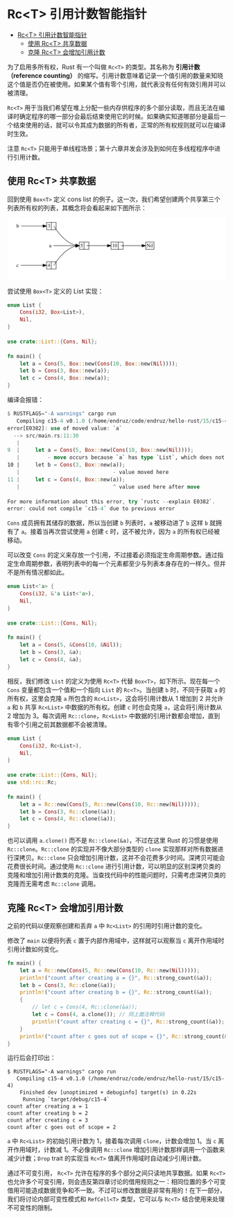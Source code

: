 # Rc\<T\> 引用计数智能指针

- [Rc\<T\> 引用计数智能指针](#rct-引用计数智能指针)
  - [使用 Rc\<T\> 共享数据](#使用-rct-共享数据)
  - [克隆 Rc\<T\> 会增加引用计数](#克隆-rct-会增加引用计数)

为了启用多所有权，Rust 有一个叫做 `Rc<T>` 的类型。其名称为 **引用计数（reference counting）** 的缩写。引用计数意味着记录一个值引用的数量来知晓这个值是否仍在被使用。如果某个值有零个引用，就代表没有任何有效引用并可以被清理。

`Rc<T>` 用于当我们希望在堆上分配一些内存供程序的多个部分读取，而且无法在编译时确定程序的哪一部分会最后结束使用它的时候。如果确实知道哪部分是最后一个结束使用的话，就可以令其成为数据的所有者，正常的所有权规则就可以在编译时生效。

注意 `Rc<T>` 只能用于单线程场景；第十六章并发会涉及到如何在多线程程序中进行引用计数。

## 使用 Rc\<T\> 共享数据

回到使用 `Box<T>` 定义 cons list 的例子。这一次，我们希望创建两个共享第三个列表所有权的列表，其概念将会看起来如下图所示：

![两个列表, b 和 c, 共享第三个列表 a 的所有权](./image/rc_cons_list.svg)

尝试使用 `Box<T>` 定义的 List 实现：

```rust
enum List {
    Cons(i32, Box<List>),
    Nil,
}

use crate::List::{Cons, Nil};

fn main() {
    let a = Cons(5, Box::new(Cons(10, Box::new(Nil))));
    let b = Cons(3, Box::new(a));
    let c = Cons(4, Box::new(a));
}
```

编译会报错：

```rust
$ RUSTFLAGS="-A warnings" cargo run
   Compiling c15-4 v0.1.0 (/home/endruz/code/endruz/hello-rust/15/c15-4)
error[E0382]: use of moved value: `a`
  --> src/main.rs:11:30
   |
9  |     let a = Cons(5, Box::new(Cons(10, Box::new(Nil))));
   |         - move occurs because `a` has type `List`, which does not implement the `Copy` trait
10 |     let b = Cons(3, Box::new(a));
   |                              - value moved here
11 |     let c = Cons(4, Box::new(a));
   |                              ^ value used here after move

For more information about this error, try `rustc --explain E0382`.
error: could not compile `c15-4` due to previous error
```

`Cons` 成员拥有其储存的数据，所以当创建 `b` 列表时，`a` 被移动进了 `b` 这样 `b` 就拥有了 `a`。接着当再次尝试使用 `a` 创建 `c` 时，这不被允许，因为 `a` 的所有权已经被移动。

可以改变 `Cons` 的定义来存放一个引用，不过接着必须指定生命周期参数。通过指定生命周期参数，表明列表中的每一个元素都至少与列表本身存在的一样久。但并不是所有情况都如此。

```rust
enum List<'a> {
    Cons(i32, &'a List<'a>),
    Nil,
}

use crate::List::{Cons, Nil};

fn main() {
    let a = Cons(5, &Cons(10, &Nil));
    let b = Cons(3, &a);
    let c = Cons(4, &a);
}
```

相反，我们修改 `List` 的定义为使用 `Rc<T>` 代替 `Box<T>`，如下所示。现在每一个 `Cons` 变量都包含一个值和一个指向 `List` 的 `Rc<T>`。当创建 `b` 时，不同于获取 `a` 的所有权，这里会克隆 `a` 所包含的 `Rc<List>`，这会将引用计数从 1 增加到 2 并允许 `a` 和 `b` 共享 `Rc<List>` 中数据的所有权。创建 `c` 时也会克隆 `a`，这会将引用计数从 2 增加为 3。每次调用 `Rc::clone`，`Rc<List>` 中数据的引用计数都会增加，直到有零个引用之前其数据都不会被清理。

```rust
enum List {
    Cons(i32, Rc<List>),
    Nil,
}

use crate::List::{Cons, Nil};
use std::rc::Rc;

fn main() {
    let a = Rc::new(Cons(5, Rc::new(Cons(10, Rc::new(Nil)))));
    let b = Cons(3, Rc::clone(&a));
    let c = Cons(4, Rc::clone(&a));
}
```

也可以调用 `a.clone()` 而不是 `Rc::clone(&a)`，不过在这里 Rust 的习惯是使用 `Rc::clone`。`Rc::clone` 的实现并不像大部分类型的 `clone` 实现那样对所有数据进行深拷贝。`Rc::clone` 只会增加引用计数，这并不会花费多少时间。深拷贝可能会花费很长时间。通过使用 `Rc::clone` 进行引用计数，可以明显的区别深拷贝类的克隆和增加引用计数类的克隆。当查找代码中的性能问题时，只需考虑深拷贝类的克隆而无需考虑 `Rc::clone` 调用。

## 克隆 Rc\<T\> 会增加引用计数

之前的代码以便观察创建和丢弃 `a` 中 `Rc<List>` 的引用时引用计数的变化。

修改了 `main` 以便将列表 `c` 置于内部作用域中，这样就可以观察当 `c` 离开作用域时引用计数如何变化。

```rust
fn main() {
    let a = Rc::new(Cons(5, Rc::new(Cons(10, Rc::new(Nil)))));
    println!("count after creating a = {}", Rc::strong_count(&a));
    let b = Cons(3, Rc::clone(&a));
    println!("count after creating b = {}", Rc::strong_count(&a));
    {
        // let c = Cons(4, Rc::clone(&a));
        let c = Cons(4, a.clone()); // 同上面注释代码
        println!("count after creating c = {}", Rc::strong_count(&a));
    }
    println!("count after c goes out of scope = {}", Rc::strong_count(&a));
}
```

运行后会打印出：

```
$ RUSTFLAGS="-A warnings" cargo run
   Compiling c15-4 v0.1.0 (/home/endruz/code/endruz/hello-rust/15/c15-4)
    Finished dev [unoptimized + debuginfo] target(s) in 0.22s
     Running `target/debug/c15-4`
count after creating a = 1
count after creating b = 2
count after creating c = 3
count after c goes out of scope = 2
```

`a` 中 `Rc<List>` 的初始引用计数为 1，接着每次调用 `clone`，计数会增加 1。当 `c` 离开作用域时，计数减 1。不必像调用 `Rc::clone` 增加引用计数那样调用一个函数来减少计数；`Drop` trait 的实现当 `Rc<T>` 值离开作用域时自动减少引用计数。

通过不可变引用， `Rc<T>` 允许在程序的多个部分之间只读地共享数据。如果 `Rc<T>` 也允许多个可变引用，则会违反第四章讨论的借用规则之一：相同位置的多个可变借用可能造成数据竞争和不一致。不过可以修改数据是非常有用的！在下一部分，我们将讨论内部可变性模式和 `RefCell<T>` 类型，它可以与 `Rc<T>` 结合使用来处理不可变性的限制。
